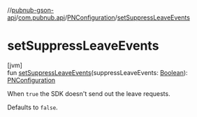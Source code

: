 //[pubnub-gson-api](../../../index.md)/[com.pubnub.api](../index.md)/[PNConfiguration](index.md)/[setSuppressLeaveEvents](set-suppress-leave-events.md)

# setSuppressLeaveEvents

[jvm]\
fun [setSuppressLeaveEvents](set-suppress-leave-events.md)(suppressLeaveEvents: [Boolean](https://kotlinlang.org/api/latest/jvm/stdlib/kotlin/-boolean/index.html)): [PNConfiguration](index.md)

When `true` the SDK doesn't send out the leave requests.

Defaults to `false`.
